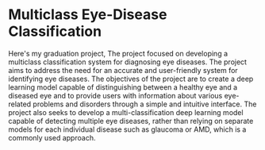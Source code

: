 # Multiclass Eye-Disease Classification
Here's my graduation project, The project focused on developing a multiclass classification system for diagnosing eye diseases.
The project aims to address the need for an accurate and user-friendly system for identifying eye diseases. The objectives of the project are to create a deep learning model capable of distinguishing between a healthy eye and a diseased eye and to provide users with information about various eye-related problems and disorders through a simple and intuitive interface.
The project also seeks to develop a multi-classification deep learning model capable of detecting multiple eye diseases, rather than relying on separate models for each individual disease such as glaucoma or AMD, which is a commonly used approach.
